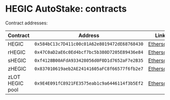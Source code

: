 # HEGIC AutoStake: contracts

Contract addresses:

| Contract        | Address                                      | Link                                                                                 |
|-----------------|----------------------------------------------|--------------------------------------------------------------------------------------|
| HEGIC           | `0x584bC13c7D411c00c01A62e8019472dE68768430` | [Etherscan](https://etherscan.io/address/0x584bC13c7D411c00c01A62e8019472dE68768430) |
| rHEGIC          | `0x47C0aD2aE6c0Ed4bcf7bc5b380D7205E89436e84` | [Etherscan](https://etherscan.io/address/0x47C0aD2aE6c0Ed4bcf7bc5b380D7205E89436e84) |
| sHEGIC          | `0xf4128B00AFdA933428056d0F0D1d7652aF7e2B35` | [Etherscan](https://etherscan.io/address/0xf4128B00AFdA933428056d0F0D1d7652aF7e2B35) |
| zHEGIC          | `0x837010619aeb2AE24141605aFC8f66577f6fb2e7` | [Etherscan](https://etherscan.io/address/0x837010619aeb2AE24141605aFC8f66577f6fb2e7) |
| zLOT HEGIC pool | `0x9E4E091fC8921FE3575eab1c9a6446114f3b5Ef2` | [Etherscan](https://etherscan.io/address/0x9E4E091fC8921FE3575eab1c9a6446114f3b5Ef2) |
